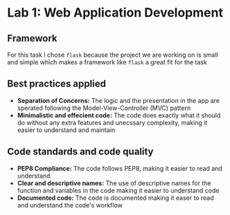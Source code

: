 # Lab 1: Web Application Development

## Framework
For this task I chose `flask` because the project we are working on is small and simple which makes a framework like `flask` a great fit for the task

## Best practices applied
- **Separation of Concerns:** The logic and the presentation in the app are sperated following the Model-View-Controller (MVC) pattern
- **Minimalistic and effecient code:** The code does exactly what it should do without any extra features and unecssary complexity, making it easier to understand and maintain

## Code standards and code quality
- **PEP8 Compliance:** The code follows PEP8, making it easier to read and understand
- **Clear and descriptive names:** The use of descriptive names for the function and variables in the code making it easier to understand code
- **Documented code:** The code is documented making it easer to read and understand the code's workflow